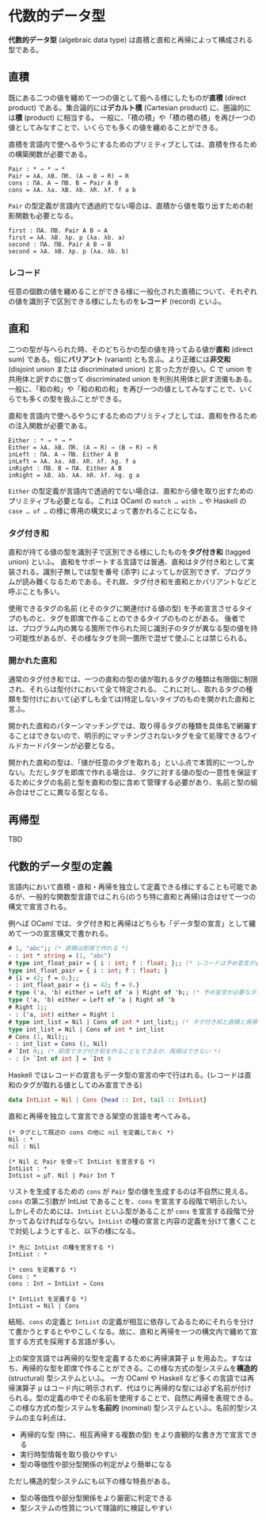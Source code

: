 # 代数的データ型

**代数的データ型** (algebraic data type) は直積と直和と再帰によって構成される型である。

## 直積

既にある二つの値を纏めて一つの値として扱へる様にしたものが**直積** (direct product) である。集合論的には**デカルト積** (Cartesian product) に、圏論的には**積** (product) に相当する。
一般に、「積の積」や「積の積の積」を再び一つの値としてみなすことで、いくらでも多くの値を纏めることができる。

直積を言語内で使へるやうにするためのプリミティブとしては、直積を作るための構築関数が必要である。

```
Pair : * → * → *
Pair = λA. λB. ΠR. (A → B → R) → R
cons : ΠA. A → ΠB. B → Pair A B
cons = λA. λa. λB. λb. λR. λf. f a b
```

`Pair` の型定義が言語内で透過的でない場合は、直積から値を取り出すための射影関数も必要となる。

```
first : ΠA. ΠB. Pair A B → A
first = λA. λB. λp. p (λa. λb. a)
second : ΠA. ΠB. Pair A B → B
second = λA. λB. λp. p (λa. λb. b)
```

### レコード

任意の個数の値を纏めることができる様に一般化された直積について、それぞれの値を識別子で区別できる様にしたものを**レコード** (record) といふ。

## 直和

二つの型が与へられた時、そのどちらかの型の値を持ってゐる値が**直和** (direct sum) である。俗に**バリアント** (variant) とも言ふ。より正確には**非交和** (disjoint union または discriminated union) と言った方が良い。C で union を共用体と訳すのに倣って discriminated union を判別共用体と訳す流儀もある。
一般に、「和の和」や「和の和の和」を再び一つの値としてみなすことで、いくらでも多くの型を扱ふことができる。

直和を言語内で使へるやうにするためのプリミティブとしては、直和を作るための注入関数が必要である。

```
Either : * → * → *
Either = λA. λB. ΠR. (A → R) → (B → R) → R
inLeft : ΠA. A → ΠB. Either A B
inLeft = λA. λa. λB. λR. λf. λg. f a
inRight : ΠB. B → ΠA. Either A B
inRight = λB. λb. λA. λR. λf. λg. g a
```

`Either` の型定義が言語内で透過的でない場合は、直和から値を取り出すためのプリミティブも必要となる。これは OCaml の `match … with …` や Haskell の `case … of …` の様に専用の構文によって書かれることになる。

### タグ付き和

直和が持てる値の型を識別子で区別できる様にしたものを**タグ付き和** (tagged union) といふ。
直和をサポートする言語では普通、直和はタグ付き和として実装される。識別子無しでは型を番号 (添字) によってしか区別できず、プログラムが読み難くなるためである。それ故、タグ付き和を直和とかバリアントなどと呼ぶことも多い。

使用できるタグの名前 (とそのタグに関連付ける値の型) を予め宣言させるタイプのものと、タグを即席で作ることのできるタイプのものとがある。
後者では、プログラム内の異なる箇所で作られた同じ識別子のタグが異なる型の値を持つ可能性があるが、その様なタグを同一箇所で混ぜて使ふことは禁じられる。

### 開かれた直和

通常のタグ付き和では、一つの直和の型の値が取れるタグの種類は有限個に制限され、それらは型付けにおいて全て特定される。
これに対し、取れるタグの種類を型付けにおいて(必ずしも全ては)特定しないタイプのものを開かれた直和と言ふ。

開かれた直和のパターンマッチングでは、取り得るタグの種類を具体名で網羅することはできないので、明示的にマッチングされないタグを全て処理できるワイルドカードパターンが必要となる。

開かれた直和の型は、「値が任意のタグを取れる」といふ点で本質的に一つしかない。ただしタグを即席で作れる場合は、タグに対する値の型の一意性を保証するためにタグの名前と型を直和の型に含めて管理する必要があり、名前と型の組み合はせごとに異なる型となる。

## 再帰型

TBD

## 代数的データ型の定義

言語内において直積・直和・再帰を独立して定義できる様にすることも可能であるが、一般的な関数型言語ではこれら(のうち特に直和と再帰)は合はせて一つの構文で宣言される。

例へば OCaml では、タグ付き和と再帰はどちらも「データ型の宣言」として纏めて一つの宣言構文で書かれる。

```ocaml
# 1, "abc";; (* 直積は即席で作れる *)
- : int * string = (1, "abc")
# type int_float_pair = { i : int; f : float; };; (* レコードは予め宣言が必要 *)
type int_float_pair = { i : int; f : float; }
# {i = 42; f = 0.};;
- : int_float_pair = {i = 42; f = 0.}
# type ('a, 'b) either = Left of 'a | Right of 'b;; (* 予め宣言が必要なタグ付き和 *)
type ('a, 'b) either = Left of 'a | Right of 'b
# Right 1;;
- : ('a, int) either = Right 1
# type int_list = Nil | Cons of int * int_list;; (* タグ付き和と直積と再帰の組み合はせ *)
type int_list = Nil | Cons of int * int_list
# Cons (1, Nil);;
- : int_list = Cons (1, Nil)
# `Int 0;; (* 即席でタグ付き和を作ることもできるが、再帰はできない *)
- : [> `Int of int ] = `Int 0
```

Haskell ではレコードの宣言もデータ型の宣言の中で行はれる。(レコードは直和のタグが取れる値としてのみ宣言できる)

```haskell
data IntList = Nil | Cons {head :: Int, tail :: IntList}
```

直和と再帰を独立して宣言できる架空の言語を考へてみる。

```
(* タグとして既述の cons の他に nil を定義しておく *)
Nil : *
nil : Nil

(* Nil と Pair を使って IntList を宣言する *)
IntList : *
IntList = μT. Nil | Pair Int T
```

リストを生成するための `cons` が `Pair` 型の値を生成するのは不自然に見える。`cons` の第二引数が IntList であることを、`cons` を宣言する段階で明示したい。しかしそのためには、`IntList` といふ型があることが `cons` を宣言する段階で分かってゐなければならない。`IntList` の種の宣言と内容の定義を分けて書くことで対処しようとすると、以下の様になる。

```
(* 先に IntList の種を宣言する *)
IntList : *

(* cons を定義する *)
Cons : *
cons : Int → IntList → Cons

(* IntList を定義する *)
IntList = Nil | Cons
```

結局、`cons` の定義と `IntList` の定義が相互に依存してゐるためにそれらを分けて書かうとするとややこしくなる。故に、直和と再帰を一つの構文内で纏めて宣言する方式を採用する言語が多い。

上の架空言語では再帰的な型を定義するために再帰演算子 μ を用ゐた。すなはち、再帰的な型を即席で作ることができる。この様な方式の型システムを**構造的** (structural) 型システムといふ。
一方 OCaml や Haskell など多くの言語では再帰演算子 μ はコード内に明示されず、代はりに再帰的な型には必ず名前が付けられる。型の定義の中でその名前を使用することで、自然に再帰を表現できる。この様な方式の型システムを**名前的** (nominal) 型システムといふ。名前的型システムの主な利点は、

- 再帰的な型 (特に、相互再帰する複数の型) をより直観的な書き方で宣言できる
- 実行時型情報を取り扱ひやすい
- 型の等価性や部分型関係の判定がより簡単になる

ただし構造的型システムにも以下の様な特長がある。

- 型の等価性や部分型関係をより厳密に判定できる
- 型システムの性質について理論的に検証しやすい
